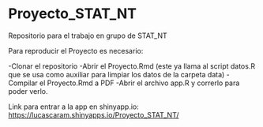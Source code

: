 # Proyecto_STAT_NT
Repositorio para el trabajo en grupo de STAT_NT

Para reproducir el Proyecto es necesario:

-Clonar el repositorio
-Abrir el Proyecto.Rmd (este ya llama al script datos.R que se usa como auxiliar para limpiar los datos de la carpeta data)
-Compilar el Proyecto.Rmd a PDF
-Abrir el archivo app.R y correrlo para poder verlo.

Link para entrar a la app en shinyapp.io:
https://lucascaram.shinyapps.io/Proyecto_STAT_NT/


